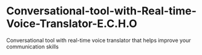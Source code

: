 # Conversational-tool-with-Real-time-Voice-Translator-E.C.H.O
Conversational tool with real-time voice translator that helps improve your communication skills 

